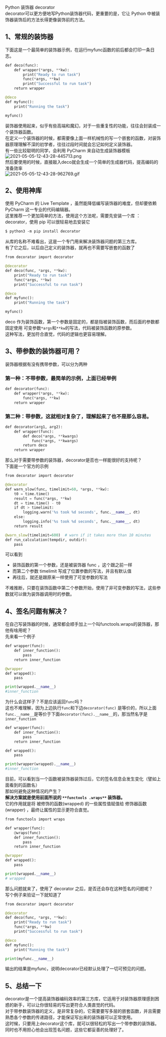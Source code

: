 Python 装饰器 decorator<br />decorator可以更方便地写Python装饰器代码，更重要的是，它让 Python 中被装饰器装饰后的方法长得更像装饰前的方法。
<a name="amDqE"></a>
## 1、常规的装饰器
下面这是一个最简单的装饰器示例，在运行myfunc函数的前后都会打印一条日志。
```python
def deco(func):
    def wrapper(*args, **kw):
        print("Ready to run task")
        func(*args, **kw)
        print("Successful to run task")
    return wrapper

@deco
def myfunc():
    print("Running the task")

myfunc()
```
装饰器使用起来，似乎有些高端和魔幻，对于一些重复性的功能，往往会封装成一个装饰器函数。<br />在定义一个装饰器的时候，都需要像上面一样机械性的写一个嵌套的函数，对装饰器原理理解不深的初学者，往往过段时间就会忘记如何定义装饰器。<br />有一些比较聪明的同学，会利用 PyCharm 来自动生成装饰器模板<br />![2021-05-05-12-43-28-445713.png](./img/1620189969666-2e98e089-3631-46b6-87bc-c571da7d3aff.png)<br />然后要使用的时候，直接敲入deco就会生成一个简单的生成器代码，提高编码的准备效率<br />![2021-05-05-12-43-28-962769.gif](./img/1620189973737-c4780fc4-7244-4888-b886-6eb1f1c53b9f.gif)
<a name="Vj73k"></a>
## 2、使用神库
使用 PyCharm 的 Live Template ，虽然能降低编写装饰器的难度，但却要依赖 PyCharm 这一专业的代码编辑器。<br />这里推荐一个更加简单的方法，使用这个方法呢，需要先安装一个库 ：decorator，使用 pip 可以很轻易地去安装它
```bash
$ python3 -m pip install decorator
```
从库的名称不难看出，这是一个专门用来解决装饰器问题的第三方库。<br />有了它之后，以后自己定义的装饰器，就再也不需要写嵌套的函数了
```python
from decorator import decorator

@decorator
def deco(func, *args, **kw):
    print("Ready to run task")
    func(*args, **kw)
    print("Successful to run task")

@deco
def myfunc():
    print("Running the task")

myfunc()
```
deco 作为装饰函数，第一个参数是固定的，都是指被装饰函数，而后面的参数都固定使用 可变参数`*args`和`**kw`的写法，代码被装饰函数的原参数。<br />这种写法，更加符合直觉，代码的逻辑也更容易理解。
<a name="Wj1aW"></a>
## 3、带参数的装饰器可用？
装饰器根据有没有携带参数，可以分为两种
<a name="em95H"></a>
### 第一种：不带参数，最简单的示例，上面已经举例
```python
def decorator(func):
    def wrapper(*args, **kw):
        func(*args, **kw)
    return wrapper
```
<a name="vqiPd"></a>
### 第二种：带参数，这就相对复杂了，理解起来了也不是那么容易。
```python
def decorator(arg1, arg2):
    def wrapper(func):
        def deco(*args, **kwargs)
            func(*args, **kwargs)
        return deco
    return wrapper
```
那么对于需要带参数的装饰器，decorator是否也一样能很好的支持呢？<br />下面是一个官方的示例
```python
from decorator import decorator

@decorator
def warn_slow(func, timelimit=60, *args, **kw):
    t0 = time.time()
    result = func(*args, **kw)
    dt = time.time() - t0
    if dt > timelimit:
        logging.warn('%s took %d seconds', func.__name__, dt)
    else:
        logging.info('%s took %d seconds', func.__name__, dt)
    return result

@warn_slow(timelimit=600)  # warn if it takes more than 10 minutes
def run_calculation(tempdir, outdir):
    pass
```
可以看到

- 装饰函数的第一个参数，还是被装饰器 func ，这个跟之前一样
- 而第二个参数 timelimit 写成了位置参数的写法，并且有默认值
- 再往后，就还是跟原来一样使用了可变参数的写法

不难推断，只要在装饰函数中第二个参数开始，使用了非可变参数的写法，这些参数就可以做为装饰器调用时的参数。
<a name="becgr"></a>
## 4、签名问题有解决？
在自己写装饰器的时候，通常都会顺手加上一个叫functools.wraps的装饰器，那他有啥用呢？<br />先来看一个例子
```python
def wrapper(func):
    def inner_function():
        pass
    return inner_function

@wrapper
def wrapped():
    pass

print(wrapped.__name__)
#inner_function
```
为什么会这样子？不是应该返回`func`吗？<br />这也不难理解，因为上边执行`func`和下边`decorator(func)` 是等价的，所以上面`func.__name__`是等价于下面`decorator(func).__name__`的，那当然名字是`inner_function`
```python
def wrapper(func):
    def inner_function():
        pass
    return inner_function

def wrapped():
    pass

print(wrapper(wrapped).__name__)
#inner_function
```
目前，可以看到当一个函数被装饰器装饰过后，它的签名信息会发生变化（譬如上面看到的函数名）<br />那如何避免这种情况的产生？<br />**解决方案就是使用前面所说的 **`**functools .wraps**`** 装饰器。**<br />它的作用就是将 被修饰的函数(wrapped) 的一些属性值赋值给 修饰器函数(wrapper) ，最终让属性的显示更符合直觉。
```python
from functools import wraps

def wrapper(func):
    @wraps(func)
    def inner_function():
        pass
    return inner_function

@wrapper
def wrapped():
    pass

print(wrapped.__name__)
# wrapped
```
那么问题就来了，使用了 decorator 之后，是否还会存在这种签名的问题呢？<br />写个例子来验证一下就知道了
```python
from decorator import decorator

@decorator
def deco(func, *args, **kw):
    print("Ready to run task")
    func(*args, **kw)
    print("Successful to run task")

@deco
def myfunc():
    print("Running the task")

print(myfunc.__name__)
```
输出的结果是myfunc，说明decorator已经默认处理了一切可预见的问题。
<a name="F4KG5"></a>
## 5、总结一下
decorator是一个提高装饰器编码效率的第三方库，它适用于对装饰器原理感到困惑的新手，可以让你很轻易的写出更符合人类直觉的代码。<br />对于带参数装饰器的定义，是非常复杂的，它需要要写多层的嵌套函数，并且需要熟悉各个参数的传递路径，才能保证写出来的装饰器可以正常使用。<br />这时候，只要用上decorator这个库，就可以很轻松的写出一个带参数的装饰器。同时也不用担心他会出现签名问题，这些它都妥善的处理好了。
